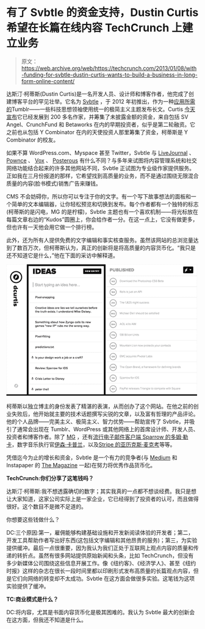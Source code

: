 # 有了 Svbtle 的资金支持，Dustin Curtis 希望在长篇在线内容 TechCrunch 上建立业务

> 原文：<https://web.archive.org/web/https://techcrunch.com/2013/01/08/with-funding-for-svbtle-dustin-curtis-wants-to-build-a-business-in-long-form-online-content/>

达斯汀·柯蒂斯(Dustin Curtis)是一名开发人员、设计师和博客作者，他完成了创建博客平台的罕见壮举。它名为 [Svbtle](https://web.archive.org/web/20221206220126/https://svbtle.com/) ，于 2012 年初推出，作为一种[应用所需的](https://web.archive.org/web/20221206220126/https://svbtle.com/apply)Tumblr——一些科技思想领袖使用统一的极简主义主题发布长文。Curtis [今天宣布](https://web.archive.org/web/20221206220126/http://blog.svbtle.com/svbtle-funding)它已经发展到 200 多名作家，并筹集了未披露金额的资金，来自包括 SV Angel、CrunchFund 和 Betaworks 在内的早期投资者，似乎是第二轮融资。它之前也从包括 Y Combinator 在内的天使投资人那里筹集了资金，柯蒂斯是 Y Combinator 的校友。

如果不算 WordPress.com、Myspace 甚至 Twitter，Svbtle 与 [LiveJournal](https://web.archive.org/web/20221206220126/http://www.livejournal.com/) 、 [Pownce](https://web.archive.org/web/20221206220126/http://www.pownce.com/) 、 [Vox](https://web.archive.org/web/20221206220126/https://beta.techcrunch.com/2010/09/03/six-apart-and-vox%E2%80%94how-promise-gets-squandered/) 、 [Posterous](https://web.archive.org/web/20221206220126/https://beta.techcrunch.com/2012/03/12/posterous-finds-a-home-in-the-arms-of-twitter/) 有什么不同？与多年来试图将内容管理系统和社交网络功能结合起来的许多其他网站不同，Svbtle 正试图为专业级作家提供服务。正如我在三月份报道的那样，它希望找到高质量的业务，而不是通过围绕无限混合质量的内容(脸书模式)销售广告来赚钱。

CMS 不会妨碍你，所以你可以专注于你的文字。有一个写下故事想法的面板和一个简单的文本编辑器，让你轻松预览和切换到发布。每个作者都有一个独特的标志(柯蒂斯的是闪电，MG 的是柠檬)，Svbtle 主题也有一个喜欢机制——将光标放在每篇文章右边的“Kudos”圆圈上，你会给作者一分。在这一点上，它没有做更多，但也许有一天他会用它做一个排行榜。

此外，还为所有人提供免费的文字编辑和事实核查服务。虽然该网站的总浏览量达到了数百万次，但柯蒂斯认为，真正的创新将是将高质量的内容货币化。“我只是还不知道它是什么，”他在下面的采访中解释道。

 [](https://web.archive.org/web/20221206220126/https://beta.techcrunch.com/2013/01/08/with-funding-for-svbtle-dustin-curtis-wants-to-build-a-business-in-long-form-online-content/screen-shot-2013-01-08-at-11-35-13-am/) [![svbtle_admin_small](img/8766fc616000e68696c7d065a827d647.png)](https://web.archive.org/web/20221206220126/https://beta.techcrunch.com/2013/01/08/with-funding-for-svbtle-dustin-curtis-wants-to-build-a-business-in-long-form-online-content/svbtle_admin_small/)

柯蒂斯以独立博主的身份发表了精湛的表演，从而创办了这个网站。在他之前的创业失败后，他开始就主要的技术话题撰写尖锐的文章，以及富有哲理的产品评论。他的个人品牌——完美主义、极简主义、智力优势——帮助宣传了 Svbtle，并吸引了通常会出现在 Tumblr、WordPress 或其他网络上的首席设计师、开发人员、投资者和博客作者。除了 [MG](https://web.archive.org/web/20221206220126/http://massivegreatness.com/) ，还有[流行电子邮件客户端 Sparrow 的多姆·勒卡](https://web.archive.org/web/20221206220126/http://domleca.com/)，数字音乐执行官[伊森·卡普兰](https://web.archive.org/web/20221206220126/http://ethankaplan.com/)，以及[Stripe 的亚历克斯·麦克考](https://web.archive.org/web/20221206220126/http://blog.alexmaccaw.com/)等等。

凭借迄今为止的增长和资金，Svbtle 是一个有力的竞争者(与 [Medium](https://web.archive.org/web/20221206220126/https://medium.com/about/9e53ca408c48) 和 Instapaper 的 [The Magazine](https://web.archive.org/web/20221206220126/https://itunes.apple.com/us/app/magazine-for-geeks-like-us./id557744510?mt=8) 一起)在努力将优秀作品货币化。

**TechCrunch:你们分享了这笔钱吗？**

达斯汀·柯蒂斯:我不想透露确切的数字；其实我真的一点都不想谈经费。我只是想让大家知道，这家公司实际上是一家企业，它已经得到了投资者的认可，而且做得很好。这个数目不是微不足道的。

你想要这些钱做什么？

DC:三个原因:第一，雇佣能够构建基础设施和开发新阅读体验的开发者；第二，开发工具帮助作者写出好东西(这包括文字编辑和其他昂贵的服务)；第三，为实验提供缓冲。最后一点很重要，因为我认为我们正处于互联网上观点内容的质量和传递的转折点。虽然有很多网站提供原始新闻和头条，比如 TechCrunch，但没有多少新媒体公司围绕这些信息开展工作。像《纽约客》、《经济学人》、甚至《纽约时报》这样的杂志在很长一段时间里都以印刷形式发布高质量的长篇观点内容，但是它们向网络的转变却不太成功。Svbtle 在这方面会做很多实验。这笔钱为这项实验提供了缓冲。

**TC:商业模式是什么？**

DC:将内容，尤其是书面内容货币化是极其困难的。我认为 Svbtle 最大的创新会在这方面，但我还不知道是什么。